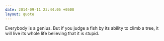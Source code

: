 ```yaml
---
date: 2014-09-11 23:44:05 +0500
layout: quote
---
```

Everybody is a genius. But if you judge a fish by its ability to climb a tree, it will live its whole life believing that it is stupid.